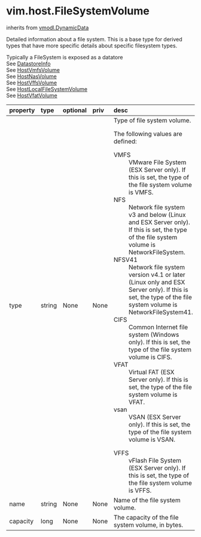 vim.host.FileSystemVolume
=========================
inherits from [vmodl.DynamicData](docs/vmodl.DynamicData.md)


Detailed information about a file system.  This is a base type for derived types   that have more specific details about specific filesystem types.   <p>   Typically a FileSystem is exposed as a datatore<br>See <a href="vim.Datastore.Info.md">DatastoreInfo</a><br>See <a href="vim.host.VmfsVolume.md">HostVmfsVolume</a><br>See <a href="vim.host.NasVolume.md">HostNasVolume</a><br>See <a href="vim.host.VffsVolume.md">HostVffsVolume</a><br>See <a href="vim.host.LocalFileSystemVolume.md">HostLocalFileSystemVolume</a><br>See <a href="vim.host.VfatVolume.md">HostVfatVolume</a><br>

| property | type | optional | priv | desc |
|:---------|:-----|:---------|:-----|:-----|
| type | string | None | None | Type of file system volume.   <p>   The following values are defined:   <dl>   <dt>VMFS</dt>   <dd>     VMware File System (ESX Server only).  If this is set,     the type of the file system volume is VMFS.   </dd>    <dt>NFS</dt>   <dd>     Network file system v3 and below (Linux and ESX Server only).     If this is set, the type of the file system volume is NetworkFileSystem.   </dd>    <dt>NFSV41</dt>   <dd>     Network file system version v4.1 or later (Linux only and ESX Server only).     If this is set, the type of the file system volume is NetworkFileSystem41.   </dd>    <dt>CIFS</dt>   <dd>      Common Internet file system (Windows only). If this is set,      the type of the file system volume is CIFS.   </dd>    <dt>VFAT</dt>   <dd>      Virtual FAT (ESX Server  only). If this is set,      the type of the file system volume is VFAT.   </dd>    <dt>vsan</dt>   <dd>      VSAN (ESX Server  only). If this is set, the type of the file system      volume is VSAN.   </dd>   </dl>    <dt>VFFS</dt>   <dd>      vFlash File System (ESX Server only). If this is set, the type      of the file system volume is VFFS.   </dd>   </dl> |
| name | string | None | None | Name of the file system volume. |
| capacity | long | None | None | The capacity of the file system volume, in bytes. |


